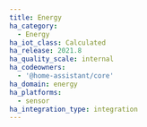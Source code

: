 ```yaml
---
title: Energy
ha_category:
  - Energy
ha_iot_class: Calculated
ha_release: 2021.8
ha_quality_scale: internal
ha_codeowners:
  - '@home-assistant/core'
ha_domain: energy
ha_platforms:
  - sensor
ha_integration_type: integration
---
```

